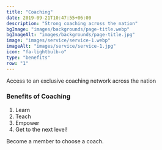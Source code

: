 ```yaml
---
title: "Coaching"
date: 2019-09-21T10:47:55+06:00
description: "Strong coaching across the nation"
bgImage: "images/backgrounds/page-title.webp"
bgImageAlt: "images/backgrounds/page-title.jpg"
image: "images/service/service-1.webp"
imageAlt: "images/service/service-1.jpg"
icon: "fa-lightbulb-o"
type: "benefits"
row: "1"
---
```


Access to an exclusive coaching network across the nation

### Benefits of Coaching

1. Learn
2. Teach
3. Empower
4. Get to the next level!

Become a member to choose a coach.
